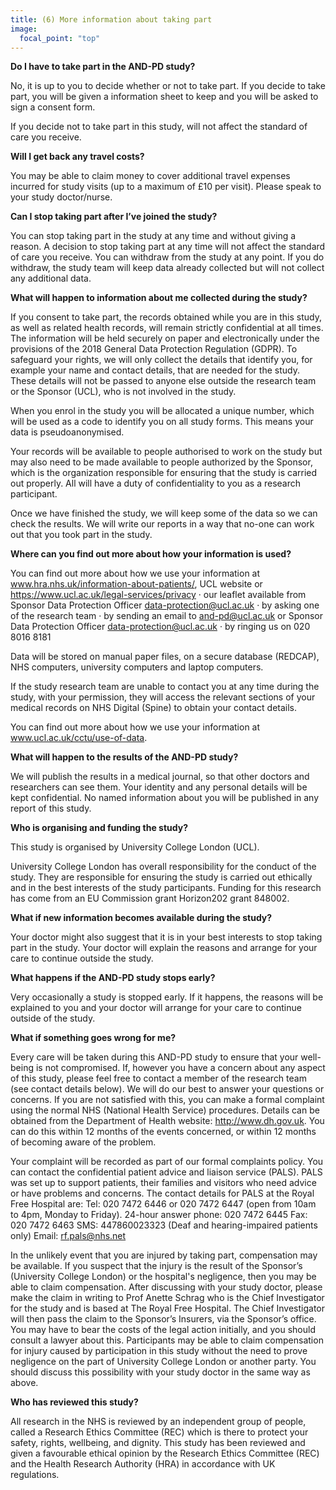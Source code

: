 ```yaml
---
title: (6) More information about taking part
image: 
  focal_point: "top"
---
```


<!--more-->

**Do I have to take part in the AND-PD study?**

No, it is up to you to decide whether or not to take part. If you decide to take part, you will be given a information sheet to keep and you will be asked to sign a consent form.

If you decide not to take part in this study, will not affect the standard of care you receive.

**Will I get back any travel costs?**

You may be able to claim money to cover additional travel expenses incurred for study visits (up to a maximum of £10 per visit). Please speak to your study doctor/nurse.

**Can I stop taking part after I’ve joined the study?**

You can stop taking part in the study at any time and without giving a reason. A decision to stop taking part at any time will not affect the standard of care you receive. You can withdraw from the study at any point. If you do withdraw, the study team will keep data already collected but will not collect any additional data.

**What will happen to information about me collected during the study?**

If you consent to take part, the records obtained while you are in this study, as well as related health records, will remain strictly confidential at all times. The information will be held securely on paper and electronically under the provisions of the 2018 General Data Protection Regulation (GDPR). To safeguard your rights, we will only collect the details that identify you, for example your name and contact details, that are needed for the study. These details will not be passed to anyone else outside the research team or the Sponsor (UCL), who is not involved in the study.

When you enrol in the study you will be allocated a unique number, which will be used as a code to identify you on all study forms. This means your data is pseudoanonymised.

Your records will be available to people authorised to work on the study but may also need to be made available to people authorized by the Sponsor, which is the organization responsible for ensuring that the study is carried out properly. All will have a duty of confidentiality to you as a research participant.

Once we have finished the study, we will keep some of the data so we can check the results. We will write our reports in a way that no-one can work out that you took part in the study.

**Where can you find out more about how your information is used?**

You can find out more about how we use your information at www.hra.nhs.uk/information-about-patients/, UCL website or https://www.ucl.ac.uk/legal-services/privacy
· our leaflet available from Sponsor Data Protection Officer data-protection@ucl.ac.uk
· by asking one of the research team 
· by sending an email to and-pd@ucl.ac.uk or Sponsor Data Protection Officer data-protection@ucl.ac.uk
· by ringing us on 020 8016 8181

Data will be stored on manual paper files, on a secure database (REDCAP), NHS computers, university computers and laptop computers.

If the study research team are unable to contact you at any time during the study, with your permission, they will access the relevant sections of your medical records on NHS Digital (Spine) to obtain your contact details.

You can find out more about how we use your information at www.ucl.ac.uk/cctu/use-of-data.

**What will happen to the results of the AND-PD study?**

We will publish the results in a medical journal, so that other doctors and researchers can see them. Your identity and any personal details will be kept confidential. No named information about you will be published in any report of this study.

**Who is organising and funding the study?**

This study is organised by University College London (UCL).

University College London has overall responsibility for the conduct of the study. They are responsible for ensuring the study is carried out ethically and in the best interests of the study participants.
Funding for this research has come from an EU Commission grant Horizon202 grant 848002.

**What if new information becomes available during the study?**

Your doctor might also suggest that it is in your best interests to stop taking part in the study. Your doctor will explain the reasons and arrange for your care to continue outside the study.

**What happens if the AND-PD study stops early?**

Very occasionally a study is stopped early. If it happens, the reasons will be explained to you and your doctor will arrange for your care to continue outside of the study.

**What if something goes wrong for me?**

Every care will be taken during this AND-PD study to ensure that your well-being is not compromised. If, however you have a concern about any aspect of this study, please feel free to contact a member of the research team (see contact details below). We will do our best to answer your questions or concerns. If you are not satisfied with this, you can make a formal complaint using the normal NHS (National Health Service) procedures. Details can be obtained from the Department of Health website: http://www.dh.gov.uk. You can do this within 12 months of the events concerned, or within 12 months of becoming aware of the problem. 

Your complaint will be recorded as part of our formal complaints policy. You can contact the confidential patient advice and liaison service (PALS). PALS was set up to support patients, their families and visitors who need advice or have problems and concerns. The contact details for PALS at the Royal Free Hospital are: Tel: 020 7472 6446 or 020 7472 6447 (open from 10am to 4pm, Monday to Friday).
24-hour answer phone: 020 7472 6445
Fax: 020 7472 6463
SMS: 447860023323 (Deaf and hearing-impaired patients only)
Email: rf.pals@nhs.net

In the unlikely event that you are injured by taking part, compensation may be available. If you suspect that the injury is the result of the Sponsor’s (University College London) or the hospital's negligence, then you may be able to claim compensation. After discussing with your study doctor, please make the claim in writing to Prof Anette Schrag who is the Chief Investigator for the study and is based at The Royal Free Hospital. The Chief Investigator will then pass the claim to the Sponsor’s Insurers, via the Sponsor’s office. You may have to bear the costs of the legal action initially, and you should consult a lawyer about this. Participants may be able to claim compensation for injury caused by participation in this study without the need to prove negligence on the part of University College London or another party. You should discuss this possibility with your study doctor in the same way as above.

**Who has reviewed this study?**

All research in the NHS is reviewed by an independent group of people, called a Research Ethics Committee (REC) which is there to protect your safety, rights, wellbeing, and dignity. This study has been reviewed and given a favourable ethical opinion by the Research Ethics Committee (REC) and the Health Research Authority (HRA) in accordance with UK regulations.